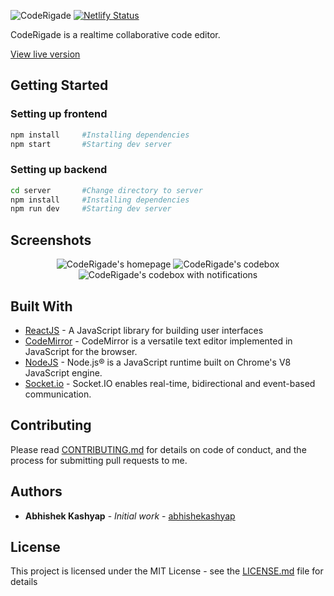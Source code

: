 ![CodeRigade](design/feature-graphic.png "CodeRigade")
[![Netlify Status](https://api.netlify.com/api/v1/badges/e023e0c8-0e17-430a-a6b3-75e81948517c/deploy-status)](https://app.netlify.com/sites/coderigade/deploys)

CodeRigade is a realtime collaborative code editor.

[View live version](https://coderigade.netlify.app/)

## Getting Started

### Setting up frontend

```bash
npm install     #Installing dependencies
npm start       #Starting dev server
```

### Setting up backend

```bash
cd server       #Change directory to server
npm install     #Installing dependencies
npm run dev     #Starting dev server
```

## Screenshots

<p align="center">
  <img src="screenshots/home.png" alt="CodeRigade's homepage"/>
  <img src="screenshots/codebox.png" alt="CodeRigade's codebox"/>
  <img src="screenshots/notifications.png" alt="CodeRigade's codebox with notifications"/>
</p>

## Built With

- [ReactJS](https://reactjs.org/) - A JavaScript library for building user interfaces
- [CodeMirror](https://codemirror.net/) - CodeMirror is a versatile text editor implemented in JavaScript for the browser.
- [NodeJS](https://nodejs.org/) - Node.js® is a JavaScript runtime built on Chrome's V8 JavaScript engine.
- [Socket.io](https://socket.io/) - Socket.IO enables real-time, bidirectional and event-based communication.

## Contributing

Please read [CONTRIBUTING.md](CONTRIBUTING.md) for details on code of conduct, and the process for submitting pull requests to me.

## Authors

- **Abhishek Kashyap** - _Initial work_ - [abhishekashyap](https://github.com/abhishekashyap)

## License

This project is licensed under the MIT License - see the [LICENSE.md](LICENSE.md) file for details